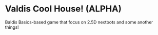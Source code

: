 # Valdis Cool House! (ALPHA)
Baldis Basics-based game that focus on 2.5D nextbots and some another things!
